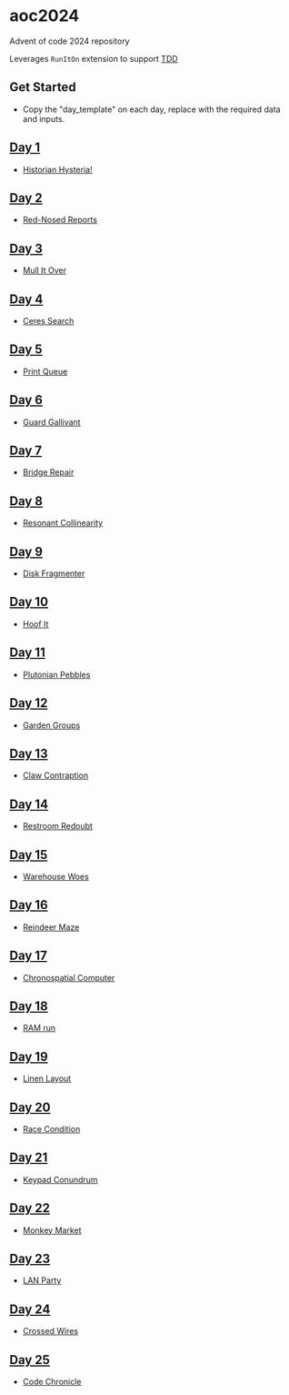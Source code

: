 # aoc2024

Advent of code 2024 repository

Leverages `RunItOn` extension to support [TDD](.vscode/settings.json)

## Get Started

- Copy the "day_template" on each day, replace with the required data and inputs.

## [Day 1](day_01)

- [Historian Hysteria!](https://adventofcode.com/2024/day/1)

## [Day 2](day_02)

- [Red-Nosed Reports](https://adventofcode.com/2024/day/2)

## [Day 3](day_03)

- [Mull It Over](https://adventofcode.com/2024/day/3)

## [Day 4](day_04)

- [Ceres Search](https://adventofcode.com/2024/day/4)

## [Day 5](day_05)

- [Print Queue](https://adventofcode.com/2024/day/5)

## [Day 6](day_06)

- [Guard Gallivant](https://adventofcode.com/2024/day/6)

## [Day 7](day_07)

- [Bridge Repair](https://adventofcode.com/2024/day/7)

## [Day 8](day_08)

- [Resonant Collinearity](https://adventofcode.com/2024/day/8)

## [Day 9](day_09)

- [Disk Fragmenter](https://adventofcode.com/2024/day/9)

## [Day 10](day_10)

- [Hoof It](https://adventofcode.com/2024/day/10)

## [Day 11](day_11)

- [Plutonian Pebbles](https://adventofcode.com/2024/day/11)

## [Day 12](day_12)

- [Garden Groups](https://adventofcode.com/2024/day/12)

## [Day 13](day_13)

- [Claw Contraption](https://adventofcode.com/2024/day/13)

## [Day 14](day_14)

- [Restroom Redoubt](https://adventofcode.com/2024/day/14)

## [Day 15](day_15)

- [Warehouse Woes](https://adventofcode.com/2024/day/15)

## [Day 16](day_16)

- [Reindeer Maze](https://adventofcode.com/2024/day/16)

## [Day 17](day_17)

- [Chronospatial Computer](https://adventofcode.com/2024/day/17)

## [Day 18](day_18)

- [RAM run](https://adventofcode.com/2024/day/18)

## [Day 19](day_19)

- [Linen Layout](https://adventofcode.com/2024/day/19)

## [Day 20](day_20)

- [Race Condition](https://adventofcode.com/2024/day/20)

## [Day 21](day_21)

- [Keypad Conundrum](https://adventofcode.com/2024/day/21)

## [Day 22](day_22)

- [Monkey Market](https://adventofcode.com/2024/day/22)

## [Day 23](day_23)

- [LAN Party](https://adventofcode.com/2024/day/23)

## [Day 24](day_24)

- [Crossed Wires](https://adventofcode.com/2024/day/24)

## [Day 25](day_25)

- [Code Chronicle](https://adventofcode.com/2024/day/25)
